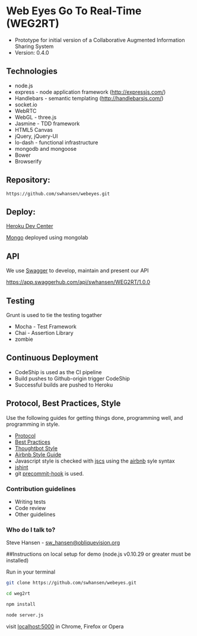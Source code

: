 # Web Eyes Go To Real-Time (WEG2RT) #

* Prototype for initial version of a Collaborative Augmented Information Sharing System
* Version: 0.4.0

## Technologies

* node.js
* express - node application framework (http://expressjs.com/)
* Handlebars - semantic templating (http://handlebarsjs.com/)
* socket.io
* WebRTC
* WebGL - three.js
* Jasmine - TDD framework
* HTML5 Canvas
* jQuery, jQuery-UI
* lo-dash - functional infrastructure
* mongodb and mongoose
* Bower
* Browserify

## Repository:

    https://github.com/swhansen/webeyes.git

## Deploy:

[Heroku Dev Center](https://devcenter.heroku.com/articles/getting-started-with-nodejs#introduction)

[Mongo](https://www.mongolab.com) deployed using mongolab

## API

We use [Swagger](http://swagger.io/) to develop, maintain and present our API

https://app.swaggerhub.com/api/swhansen/WEG2RT/1.0.0

## Testing

Grunt is used to tie the testing togather

* Mocha - Test Framework
* Chai - Assertion Library
* zombie

## Continuous Deployment

* CodeShip is used as the CI pipeline
* Build pushes to Github-origin trigger CodeShip
* Successful builds are pushed to Heroku

## Protocol, Best Practices, Style

Use the following guides for getting things done, programming well, and
programming in style.

* [Protocol](http://github.com/thoughtbot/guides/blob/master/protocol)
* [Best Practices](http://github.com/thoughtbot/guides/blob/master/best-practices)
* [Thoughtbot Style](http://github.com/thoughtbot/guides/blob/master/style)
* [Airbnb Style Guide](https://github.com/airbnb/javascript)
* Javascript style is checked with [jscs](http://jscs.info/) using the [airbnb](https://github.com/airbnb/javascript/blob/master/linters/SublimeLinter/SublimeLinter.sublime-settings) syle syntax
* [jshint](http://jshint.com/about/)
* git [precommit-hook](https://www.npmjs.com/package/precommit-hook) is used.

### Contribution guidelines ###

* Writing tests
* Code review
* Other guidelines

### Who do I talk to? ###

Steve Hansen - sw_hansen@obliquevision.org


##Instructions on local setup for demo (node.js v0.10.29 or greater must be installed)

Run in your terminal

```bash
git clone https://github.com/swhansen/webeyes.git
```

```bash
cd weg2rt
```

```bash
npm install
```

```bash
node server.js
```

visit [localhost:5000](http://localhost:5000) in Chrome, Firefox or Opera





